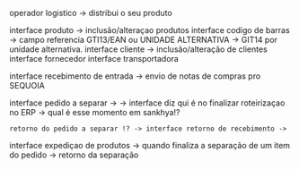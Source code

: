 operador logistico -> distribui o seu produto

interface produto -> inclusão/alteraçao produtos
interface codigo de barras -> campo referencia GTI13/EAN ou UNIDADE ALTERNATIVA -> GIT14 por unidade alternativa.
interface cliente -> inclusão/alteração de clientes
interface fornecedor
interface transportadora

interface recebimento de entrada -> envio de notas de compras pro SEQUOIA

interface pedido a separar -> 
	-> interface diz qui é no finalizar roteirizaçao no ERP -> qual é esse momento em sankhya!?

	retorno do pedido a separar !? -> interface retorno de recebimento -> 

interface expediçao de produtos
	-> quando finaliza a separação de um item do pedido
	-> retorno da separação